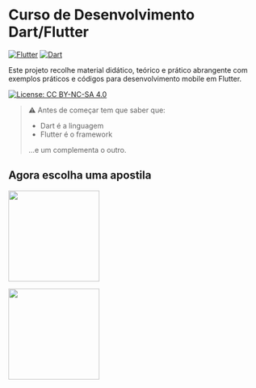 # Curso de Desenvolvimento Dart/Flutter
[![Flutter](https://img.shields.io/badge/Flutter-3.16.0-02569B?style=plastic&logo=flutter&logoColor=white&borderRadius=20)](https://flutter.dev)
[![Dart](https://img.shields.io/badge/Dart-3.3.0-0175C2?style=plastic&logo=dart&logoColor=white&borderRadius=20)](https://dart.dev)

Este projeto recolhe material didático, teórico e prático abrangente com exemplos práticos e códigos para desenvolvimento mobile em Flutter.

[![License: CC BY-NC-SA 4.0](https://img.shields.io/badge/License-CC%20BY--NC--SA%204.0-lightgrey.svg)](https://creativecommons.org/licenses/by-nc-sa/4.0/)


> ⚠️ Antes de começar tem que saber que:
> - Dart é a linguagem
> - Flutter é o framework
>
> ...e um complementa o outro.

## Agora escolha uma apostila


[<img src="https://dart.dev/assets/img/logo/dart-logo-for-shares.png" width="180">](https://github.com/claulis/flutter/blob/main/dart/README.md)

[<img src="https://storage.googleapis.com/cms-storage-bucket/c823e53b3a1a7b0d36a9.png" width="180">](https://github.com/claulis/flutter/blob/main/flutter/README.md)
